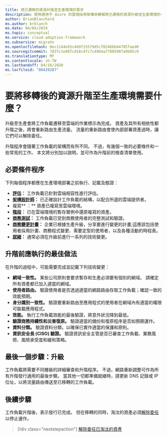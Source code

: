 ```yaml
---
title: 將已遷移的資源升階至生產環境的需求
description: 使用適用于 Azure 的雲端採用架構來瞭解將已遷移的資源升級至生產環境的一般工作和標準必要條件。
author: BrianBlanchard
ms.author: brblanch
ms.date: 04/04/2019
ms.topic: conceptual
ms.service: cloud-adoption-framework
ms.subservice: migrate
ms.openlocfilehash: 0ec1144e93c449f15579d5cf0246bb44785faed0
ms.sourcegitcommit: 7d3fc1e407cd18c4fc7c4964a77885907a9b85c0
ms.translationtype: MT
ms.contentlocale: zh-TW
ms.lasthandoff: 04/16/2020
ms.locfileid: "80429287"
---
```

<!-- cSpell:ignore CISO prepromotion -->

<!-- markdownlint-disable MD026 -->

# <a name="what-is-required-to-promote-a-migrated-resource-to-production"></a>要將移轉後的資源升階至生產環境需要什麼？

升級至生產會將工作負載遷移至雲端的作業標示為完成。 資產及其所有相依性都升階之後，將會重新路由生產流量。 流量的重新路由會使內部部署資產過時，讓它們可以解除委任。

升階程序會隨著工作負載的架構而有所不同。 不過，有幾個一致的必要條件和一些常見的工作。 本文將分別加以說明，並可作為升階前的檢查清單使用。

## <a name="prerequisite-processes"></a>必要條件程序

下列每個程序都應在生產環境部署之前執行、記載及驗證：

- **[評估](../assess/index.md)：** 工作負載已針對雲端相容性進行評估。
- **[架構設計師](../assess/architect.md)：** 已正確設計工作負載的結構，以配合所選的雲端提供者。
- 複寫** [ ](../migrate/replicate.md)：** 資產已複寫至雲端環境。
- **[階段](../migrate/stage.md)：** 已在雲端環境的暫存實例中還原複寫的資產。
- **[商務測試](./business-test.md)：** 工作負載已受到商務使用者的完整測試和驗證。
- **[商務變更計畫](./business-change-plan.md)：** 企業已根據生產升級，分享要進行變更的計畫;這應該包括使用者採用計畫、商務程式變更、需要定型的使用者，以及各種活動的時程表。
- **[就緒](./ready.md)：** 通常必須在升級前進行一系列的技術變更。

## <a name="best-practices-to-execute-prior-to-promotion"></a>升階前應執行的最佳做法

在升階的過程中，可能需要完成並記載下列技術變更：

- **網域一致性。** 某些公司原則會要求暫存和生產必須要有個別的網域。 請確定所有資產都已加入適當的網域。
- **使用者路由。** 驗證使用者是否透過適當的網路路由存取工作負載；確認一致的效能預期。
- **身分識別一致性。** 驗證要重新路由至應用程式的使用者在網域內有適當的權限可裝載應用程式。
- **效能。** 執行工作負載效能的最後驗證，將意外狀況降到最低。
- **驗證商務持續性和災害復原。** 驗證適當的備份和復原程序是否如預期運作。
- **資料分類。** 驗證資料分類，以確保已實作適當的保護和原則。
- **資訊安全長 (CISO) 驗證。** 驗證資訊安全主管是否已審查工作負載、業務風險、風險承受度和緩和策略。

## <a name="final-step-promote"></a>最後一個步驟：升級

工作負載將需要不同層級的詳細審查和升階程序。 不過，網路重新調整可作為所有升階發行通用的最後步驟。 當其他一切都準備就緒時，請更新 DNS 記錄或 IP 位址，以將流量路由傳送至已移轉的工作負載。

## <a name="next-steps"></a>後續步驟

工作負載升階後，表示發行已完成。 但在移轉的同時，淘汰的資產必須[解除委任](./decommission.md)以停止運作。

> [!div class="nextstepaction"]
> [解除委任已淘汰的資產](./decommission.md)
